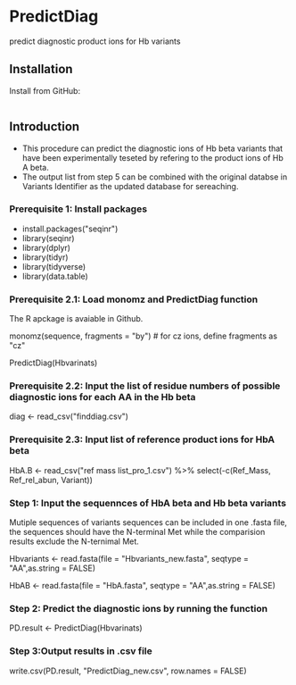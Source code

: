 PredictDiag
================
predict diagnostic product ions for Hb variants
## Installation

Install from GitHub:

``` 

```
## Introduction
+ This procedure can predict the diagnostic ions of Hb beta variants that have been experimentally teseted by refering to the product ions of Hb A beta.
+ The output list from step 5 can be combined with the original databse in Variants Identifier as the updated database for sereaching.

### Prerequisite 1: Install packages
+ install.packages("seqinr") 
+ library(seqinr) 
+ library(dplyr) 
+ library(tidyr)
+ library(tidyverse)
+ library(data.table)

### Prerequisite 2.1: Load monomz and PredictDiag function
The R apckage is avaiable in Github. 

monomz(sequence, fragments = "by") # for cz ions, define fragments as "cz"

PredictDiag(Hbvarinats)

### Prerequisite 2.2: Input the list of residue numbers of possible diagnostic ions for each AA in the Hb beta

diag <- read_csv("finddiag.csv")

### Prerequisite 2.3: Input list of reference product ions for HbA beta

HbA.B <- read_csv("ref mass list_pro_1.csv") %>% select(-c(Ref_Mass, Ref_rel_abun, Variant))

### Step 1: Input the sequennces of HbA beta and Hb beta variants 
Mutiple sequences of variants sequences can be included in one .fasta file, the sequences should have the N-terminal Met while the comparision results exclude the N-ternimal Met.

Hbvariants <- read.fasta(file = "Hbvariants_new.fasta", seqtype = "AA",as.string = FALSE)

HbAB <- read.fasta(file = "HbA.fasta", seqtype = "AA",as.string = FALSE)

### Step 2: Predict the diagnostic ions by running the function

PD.result <- PredictDiag(Hbvarinats)

### Step 3:Output results in .csv file

write.csv(PD.result, "PredictDiag_new.csv", row.names = FALSE)
